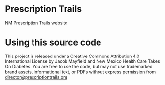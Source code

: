 # Prescription Trails
NM Prescription Trails website

# Using this source code
This project is released under a Creative Commons Attribution 4.0 International License by Jacob Mayfield and New Mexico Health Care Takes On Diabetes. You are free to use the code, but may not use trademarked brand assets, informational text, or PDFs without express permission from director@prescriptiontrails.org
